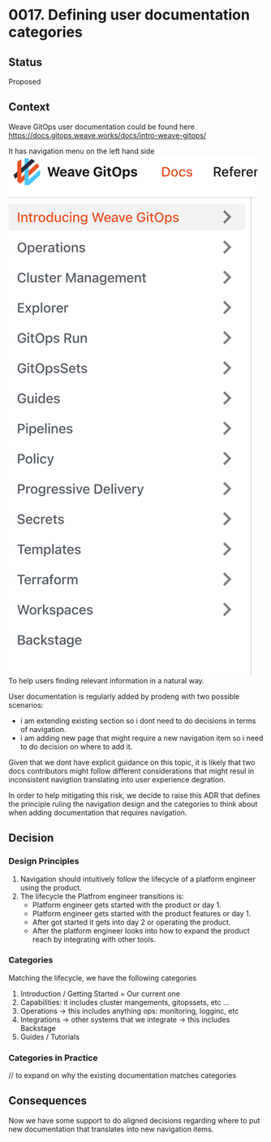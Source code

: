 # 0017. Defining user documentation categories 

## Status

Proposed

## Context

Weave GitOps user documentation could be found here https://docs.gitops.weave.works/docs/intro-weave-gitops/ 

It has navigation menu on the left hand side ![documentation-navigation.png](imgs%2Fdocumentation-navigation.png)
To help users finding relevant information in a natural way. 

User documentation is regularly added by prodeng with two possible scenarios:
- i am extending existing section so i dont need to do decisions in terms of navigation.
- i am adding new page that might require a new navigation item so i need to do decision on where to add it.

Given that we dont have explicit guidance on this topic, it is likely that two docs contributors might follow different 
considerations that might resul in inconsistent navigtion translating into user experience degration. 

In order to help mitigating this risk, we decide to raise this ADR that defines the principle ruling the navigation 
design and the categories to think about when adding documentation that requires navigation.

## Decision

### Design Principles

1. Navigation should intuitively follow the lifecycle of a platform engineer using the product.
2. The lifecycle the Platfrom engineer transitions is:
   - Platform engineer gets started with the product or day 1.
   - Platform engineer gets started with the product features or day 1.
   - After got started it gets into day 2 or operating the product. 
   - After the platform engineer looks into how to expand the product reach by integrating with other tools.

### Categories

Matching the lifecycle, we have the following categories

1. Introduction / Getting Started = Our current one
2. Capabilities: it includes cluster mangements, gitopssets, etc …
3. Operations -> this includes anything  ops: monitoring, logginc, etc
4. Integrations -> other systems that we integrate  -> this includes Backstage
5. Guides / Tutorials

### Categories in Practice

// to expand on why the existing documentation matches categories

## Consequences

Now we have some support to do aligned decisions regarding where to put new documentation that translates into new navigation items. 

